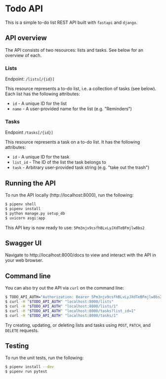 # Todo API

This is a simple to-do list REST API built with `fastapi` and `django`.

## API overview

The API consists of two resources: lists and tasks. See below for an overview of
each.

### Lists

Endpoint: `/lists[/{id}]`

This resource represents a to-do list, i.e. a collection of tasks (see below).
Each list has the following attributes:
* `id` - A unique ID for the list
* `name` - A user-provided name for the list (e.g. "Reminders")

### Tasks

Endpoint `/tasks[/{id}]`

This resource represents a task on a to-do list. It has the following
attributes:
* `id` - A unique ID for the task
* `list_id` - The ID of the list the task belongs to
* `task` - Arbitrary user-provided task string (e.g. "take out the trash")

## Running the API

To run the API locally (http://localhost:8000), run the following:

```sh
$ pipenv shell
$ pipenv install
$ python manage.py setup_db
$ uvicorn asgi:app
```

This API key is now ready to use: `5Pm3njv9csfhBLvLyJXdTeBFmjlw8bs2`

## Swagger UI

Navigate to http://localhost:8000/docs to view and interact with the API in your
web browser.

## Command line

You can also try out the API via `curl` on the command line:

```sh
$ TODO_API_AUTH="Authorization: Bearer 5Pm3njv9csfhBLvLyJXdTeBFmjlw8bs2"
$ curl -H "$TODO_API_AUTH" "localhost:8000/lists"
$ curl -H "$TODO_API_AUTH" "localhost:8000/lists/1"
$ curl -H "$TODO_API_AUTH" "localhost:8000/tasks?list_id=1"
$ curl -H "$TODO_API_AUTH" "localhost:8000/tasks/1"
```

Try creating, updating, or deleting lists and tasks using `POST`, `PATCH`, and
`DELETE` requests.

## Testing

To run the unit tests, run the following:

```sh
$ pipenv install --dev
$ pipenv run pytest
```
